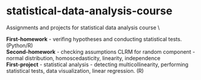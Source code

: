 # statistical-data-analysis-course
Assignments and projects for statistical data analysis course \

**First-homework** - verifing hypotheses and conducting statistical tests. (Python/R) \
**Second-homework** - checking assumptions CLRM for random component - normal distribution, homoscedasticity, linearity, independence \
**First-project** - statistical analysis - detecting multicollinearity, performing statistical tests, data visualization, linear regression. (R)
